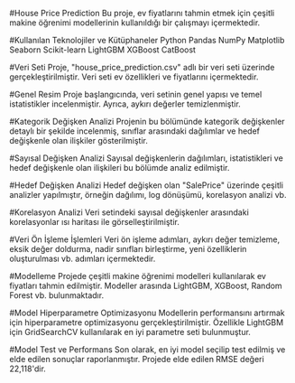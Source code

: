 #House Price Prediction
Bu proje, ev fiyatlarını tahmin etmek için çeşitli makine öğrenimi modellerinin kullanıldığı bir çalışmayı içermektedir.

#Kullanılan Teknolojiler ve Kütüphaneler
Python
Pandas
NumPy
Matplotlib
Seaborn
Scikit-learn
LightGBM
XGBoost
CatBoost

#Veri Seti
Proje, "house_price_prediction.csv" adlı bir veri seti üzerinde gerçekleştirilmiştir. Veri seti ev özellikleri ve fiyatlarını içermektedir.

#Genel Resim
Proje başlangıcında, veri setinin genel yapısı ve temel istatistikler incelenmiştir. Ayrıca, aykırı değerler temizlenmiştir.

#Kategorik Değişken Analizi
Projenin bu bölümünde kategorik değişkenler detaylı bir şekilde incelenmiş, sınıflar arasındaki dağılımlar ve hedef değişkenle olan ilişkiler gösterilmiştir.

#Sayısal Değişken Analizi
Sayısal değişkenlerin dağılımları, istatistikleri ve hedef değişkenle olan ilişkileri bu bölümde analiz edilmiştir.

#Hedef Değişken Analizi
Hedef değişken olan "SalePrice" üzerinde çeşitli analizler yapılmıştır, örneğin dağılımı, log dönüşümü, korelasyon analizi vb.

#Korelasyon Analizi
Veri setindeki sayısal değişkenler arasındaki korelasyonlar ısı haritası ile görselleştirilmiştir.

#Veri Ön İşleme İşlemleri
Veri ön işleme adımları, aykırı değer temizleme, eksik değer doldurma, nadir sınıfları birleştirme, yeni özelliklerin oluşturulması vb. adımları içermektedir.

#Modelleme
Projede çeşitli makine öğrenimi modelleri kullanılarak ev fiyatları tahmin edilmiştir. Modeller arasında LightGBM, XGBoost, Random Forest vb. bulunmaktadır.

#Model Hiperparametre Optimizasyonu
Modellerin performansını artırmak için hiperparametre optimizasyonu gerçekleştirilmiştir. Özellikle LightGBM için GridSearchCV kullanılarak en iyi parametre seti bulunmuştur.

#Model Test ve Performans
Son olarak, en iyi model seçilip test edilmiş ve elde edilen sonuçlar raporlanmıştır. Projede elde edilen RMSE değeri 22,118'dir.
